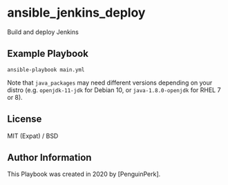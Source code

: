 # ansible_jenkins_deploy
Build and deploy Jenkins




## Example Playbook

```
ansible-playbook main.yml
```

Note that `java_packages` may need different versions depending on your distro (e.g. `openjdk-11-jdk` for Debian 10, or `java-1.8.0-openjdk` for RHEL 7 or 8).

## License

MIT (Expat) / BSD

## Author Information

This Playbook was created in 2020 by [PenguinPerk].